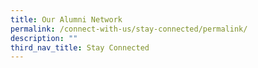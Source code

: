 ```yaml
---
title: Our Alumni Network
permalink: /connect-with-us/stay-connected/permalink/
description: ""
third_nav_title: Stay Connected
---
```

